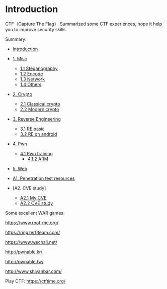 # Introduction

CTF（Capture The Flag）
Summarized some CTF experiences, hope it help you to improve security skills.

Summary:

* [Introduction](README.md)
* [1. Misc](doc/1_topics.md)
    * [1.1 Steganography](doc/1.1_steganography.md)
    * [1.2 Encode](doc/1.2_encode.md)
    * [1.3 Network](doc/1.3_network.md)
    * [1.4 Others](doc/1.4_others.md)
* [2. Crypto](doc/2_topics.md)
    * [2.1 Classical crypto](doc/2.1_classical_cryptography.md)
    * [2.2 Modern crypto](doc/2.2_modern_cryptography.md)
* [3. Reverse Engineering](doc/3_topics.md)
    * [3.1 RE basic](doc/3.1_re_basic.md)
    * [3.2 RE on android](doc/3.2_android_re.md)
* [4. Pwn](doc/4_topics.md)
   * [4.1 Pwn training](doc/4_pwn.md)
      * [4.1.2 ARM](doc/4.1.2_arm_exp.md)
* [5. Web](doc/5_topics.md)

* [A1. Penetration test resources](doc/A1_penetration_test_resources.md)

* [A2. CVE study]
    * [A2.1 My CVE](doc/A2.1_my_cve.md)
    * [A2.2 CVE study](doc/A2.2_cve.md)

Some excellent WAR games:

https://www.root-me.org/

https://ringzer0team.com/

https://www.wechall.net/

http://pwnable.kr/

http://pwnable.tw/

http://www.shiyanbar.com/

Play CTF:
https://ctftime.org/
